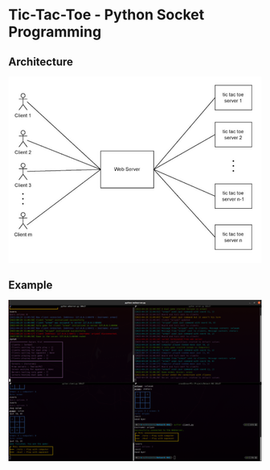 # Tic-Tac-Toe - Python Socket Programming

## Architecture
![](images/architecture.png)


## Example
![](images/example.png)
